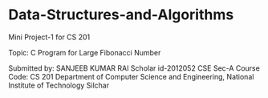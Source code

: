 # Data-Structures-and-Algorithms

Mini Project-1 for CS 201

Topic: C Program for Large Fibonacci Number

Submitted by:
SANJEEB KUMAR RAI
Scholar id-2012052
CSE Sec-A
Course Code: CS 201
Department of Computer Science and Engineering,
National Institute of Technology Silchar
